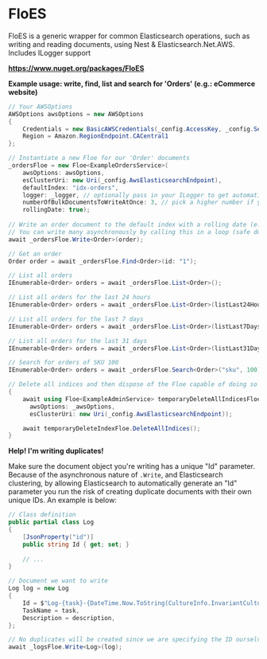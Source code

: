 # FloES
FloES is a generic wrapper for common Elasticsearch operations, such as writing and reading documents, using Nest & Elasticsearch.Net.AWS. Includes ILogger support

**https://www.nuget.org/packages/FloES**

**Example usage: write, find, list and search for 'Orders' (e.g.: eCommerce website)**
````C#
// Your AWSOptions
AWSOptions awsOptions = new AWSOptions
{
    Credentials = new BasicAWSCredentials(_config.AccessKey, _config.SecretAccessKey),
    Region = Amazon.RegionEndpoint.CACentral1
};

// Instantiate a new Floe for our 'Order' documents
_ordersFloe = new Floe<ExampleOrdersService>(
    awsOptions: awsOptions,
    esClusterUri: new Uri(_config.AwsElasticsearchEndpoint),
    defaultIndex: "idx-orders",
    logger: _logger, // optionally pass in your ILogger to get automatic logs
    numberOfBulkDocumentsToWriteAtOnce: 3, // pick a higher number if you're writing lots of documents very rapidly
    rollingDate: true);
    
// Write an order document to the default index with a rolling date (e.g.: "idx-orders-2020-03-06")
// You can write many asynchronously by calling this in a loop (safe due to BulkAsync usage with a smart numberOfBulkDocumentsToWriteAtOnce choice)
await _ordersFloe.Write<Order>(order);

// Get an order
Order order = await _ordersFloe.Find<Order>(id: "1");

// List all orders
IEnumerable<Order> orders = await _ordersFloe.List<Order>();

// List all orders for the last 24 hours
IEnumerable<Order> orders = await _ordersFloe.List<Order>(listLast24Hours: true);

// List all orders for the last 7 days
IEnumerable<Order> orders = await _ordersFloe.List<Order>(listLast7Days: true);

// List all orders for the last 31 days
IEnumerable<Order> orders = await _ordersFloe.List<Order>(listLast31Days: true);

// Search for orders of SKU 100
IEnumerable<Order> orders = await _ordersFloe.Search<Order>("sku", 100);

// Delete all indices and then dispose of the Floe capable of doing so
{
    await using Floe<ExampleAdminService> temporaryDeleteAllIndicesFloe = new Floe(
      awsOptions: _awsOptions,
      esClusterUri: new Uri(_config.AwsElasticsearchEndpoint));

    await temporaryDeleteIndexFloe.DeleteAllIndices();
}
````
**Help! I'm writing duplicates!**

Make sure the document object you're writing has a unique "Id" parameter. Because of the asynchronous nature of `.Write`, and Elasticsearch clustering, by allowing Elasticsearch to automatically generate an "Id" parameter you run the risk of creating duplicate documents with their own unique IDs. An example is below:
````C#
// Class definition
public partial class Log 
{
    [JsonProperty("id")]
    public string Id { get; set; }
    
    // ...
}

// Document we want to write
Log log = new Log
{
    Id = $"Log-{task}-{DateTime.Now.ToString(CultureInfo.InvariantCulture)}",
    TaskName = task,
    Description = description,
};

// No duplicates will be created since we are specifying the ID ourselves
await _logsFloe.Write<Log>(log);
````
